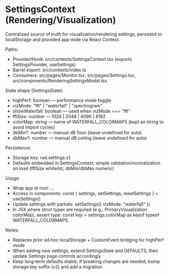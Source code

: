 # SettingsContext (Rendering/Visualization)

Centralized source of truth for visualization/rendering settings, persisted to localStorage and provided app‑wide via React Context.

Paths:

- Provider/Hook: src/contexts/SettingsContext.tsx (exports SettingsProvider, useSettings)
- Barrel export: src/contexts/index.ts
- Consumers: src/pages/Monitor.tsx, src/pages/Settings.tsx, src/components/RenderingSettingsModal.tsx

State shape (SettingsState):

- highPerf: boolean — performance mode toggle
- vizMode: "fft" | "waterfall" | "spectrogram"
- showWaterfall: boolean — used when vizMode === "fft"
- fftSize: number — 1024 | 2048 | 4096 | 8192
- colorMap: string — name of WATERFALL_COLORMAPS (kept as string to avoid import cycles)
- dbMin?: number — manual dB floor (leave undefined for auto)
- dbMax?: number — manual dB ceiling (leave undefined for auto)

Persistence:

- Storage key: rad.settings.v1
- Defaults embedded in SettingsContext; simple validation/normalization on load (fftSize whitelist; dbMin/dbMax numeric)

Usage:

- Wrap app at root: <SettingsProvider> … </SettingsProvider>
- Access in components: const { settings, setSettings, resetSettings } = useSettings()
- Update settings with partials: setSettings({ vizMode: "waterfall" })
- In JSX where strict types are required (e.g., PrimaryVisualization colorMap), assert type: const key = settings.colorMap as keyof typeof WATERFALL_COLORMAPS

Notes:

- Replaces prior ad‑hoc localStorage + CustomEvent bridging for highPerf mode
- When adding new settings, extend SettingsState and DEFAULTS, then update Settings page controls accordingly
- Keep long‑term defaults stable; if breaking changes are needed, bump storage key suffix (v2) and add a migration
